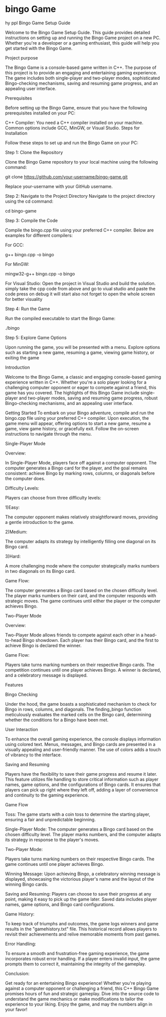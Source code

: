 # bingo Game

hy ppl
Bingo Game Setup Guide

Welcome to the Bingo Game Setup Guide. This guide provides detailed instructions on setting up and running the Bingo Game project on a new PC. Whether you're a developer or a gaming enthusiast, this guide will help you get started with the Bingo Game.

Project purpose

The Bingo Game is a console-based game written in C++. The purpose of this project is to provide an engaging and entertaining gaming experience. The game includes both single-player and two-player modes, sophisticated Bingo-checking mechanisms, saving and resuming game progress, and an appealing user interface.

Prerequisites

Before setting up the Bingo Game, ensure that you have the following prerequisites installed on your PC:

C++ Compiler: You need a C++ compiler installed on your machine. Common options include GCC, MinGW, or Visual Studio.
Steps for Installation

Follow these steps to set up and run the Bingo Game on your PC:

Step 1: Clone the Repository

Clone the Bingo Game repository to your local machine using the following command:


git clone https://github.com/your-username/bingo-game.git

Replace your-username with your GitHub username.

Step 2: Navigate to the Project Directory
Navigate to the project directory using the cd command:

cd bingo-game

Step 3: Compile the Code

Compile the bingo.cpp file using your preferred C++ compiler. Below are examples for different compilers:

For GCC:

g++ bingo.cpp -o bingo

For MinGW:

mingw32-g++ bingo.cpp -o bingo

For Visual Studio:
Open the project in Visual Studio and build the solution.
simply take the cpp code from above and go to viual studio and paste the code
press on debug it will start also not forget to open the whole screen for better visuality




Step 4: Run the Game

Run the compiled executable to start the Bingo Game:

./bingo

Step 5: Explore Game Options

Upon running the game, you will be presented with a menu. Explore options such as starting a new game, resuming a game, viewing game history, or exiting the game


Introduction

Welcome to the Bingo Game, a classic and engaging console-based gaming experience written in C++. Whether you're a solo player looking for a challenging computer opponent or eager to compete against a friend, this game has you covered. The highlights of this Bingo Game include single-player and two-player modes, saving and resuming game progress, robust Bingo-checking mechanisms, and an appealing user interface.

Getting Started
To embark on your Bingo adventure, compile and run the bingo.cpp file using your preferred C++ compiler. Upon execution, the game menu will appear, offering options to start a new game, resume a game, view game history, or gracefully exit. Follow the on-screen instructions to navigate through the menu.

Single-Player Mode

Overview:

In Single-Player Mode, players face off against a computer opponent. The computer generates a Bingo card for the player, and the goal remains consistent: achieve Bingo by marking rows, columns, or diagonals before the computer does.

Difficulty Levels:

Players can choose from three difficulty levels:

1)Easy:

 The computer opponent makes relatively straightforward moves, providing a gentle introduction to the game.

2)Medium: 

The computer adapts its strategy by intelligently filling one diagonal on its Bingo card.

3)Hard: 

A more challenging mode where the computer strategically marks numbers in two diagonals on its Bingo card.

Game Flow:

The computer generates a Bingo card based on the chosen difficulty level.
The player marks numbers on their card, and the computer responds with strategic moves.
The game continues until either the player or the computer achieves Bingo.

Two-Player Mode

Overview:

Two-Player Mode allows friends to compete against each other in a head-to-head Bingo showdown. Each player has their Bingo card, and the first to achieve Bingo is declared the winner.

Game Flow:

Players take turns marking numbers on their respective Bingo cards.
The competition continues until one player achieves Bingo.
A winner is declared, and a celebratory message is displayed.

Features

Bingo Checking

Under the hood, the game boasts a sophisticated mechanism to check for Bingo in rows, columns, and diagonals. The finding_bingo function meticulously evaluates the marked cells on the Bingo card, determining whether the conditions for a Bingo have been met.

User Interaction

To enhance the overall gaming experience, the console displays information using colored text. Menus, messages, and Bingo cards are presented in a visually appealing and user-friendly manner. The use of colors adds a touch of vibrancy to the interface.

Saving and Resuming

Players have the flexibility to save their game progress and resume it later. This feature utilizes file handling to store critical information such as player names, game options, and the configurations of Bingo cards. It ensures that players can pick up right where they left off, adding a layer of convenience and continuity to the gaming experience.

Game Flow

Toss: 
The game starts with a coin toss to determine the starting player, ensuring a fair and unpredictable beginning.

Single-Player Mode:
 The computer generates a Bingo card based on the chosen difficulty level. The player marks numbers, and the computer adapts its strategy in response to the player's moves.

Two-Player Mode:

Players take turns marking numbers on their respective Bingo cards. The game continues until one player achieves Bingo.

Winning Message:
 Upon achieving Bingo, a celebratory winning message is displayed, showcasing the victorious player's name and the layout of the winning Bingo cards.

Saving and Resuming: 
Players can choose to save their progress at any point, making it easy to pick up the game later. Saved data includes player names, game options, and Bingo card configurations.

Game History:

To keep track of triumphs and outcomes, the game logs winners and game results in the "gamehistory.txt" file. This historical record allows players to revisit their achievements and relive memorable moments from past games.

Error Handling:

To ensure a smooth and frustration-free gaming experience, the game incorporates robust error handling. If a player enters invalid input, the game prompts them to correct it, maintaining the integrity of the gameplay.

Conclusion:

Get ready for an entertaining Bingo experience! Whether you're playing against a computer opponent or challenging a friend, this C++ Bingo Game promises hours of fun and strategic gameplay. Dive into the source code to understand the game mechanics or make modifications to tailor the experience to your liking.
Enjoy the game, and may the numbers align in your favor!
